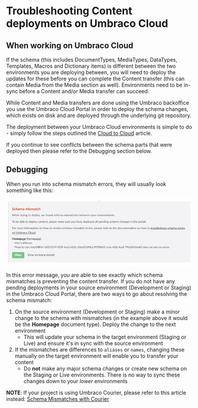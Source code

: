 # Troubleshooting Content deployments on Umbraco Cloud

## When working on Umbraco Cloud

If the schema (this includes DocumentTypes, MediaTypes, DataTypes, Templates, Macros and Dictionary items) is different between the two environments you are deploying between, you will need to deploy the updates for these before you can complete the Content transfer (this can contain Media from the Media section as well). Environments need to be in-sync before a Content and/or Media transfer can succeed.

While Content and Media transfers are done using the Umbraco backoffice you use the Umbraco Cloud Portal in order to deploy the schema changes, which exists on disk and are deployed through the underlying git repository. 

The deployment between your Umbraco Cloud environments is simple to do - simply follow the steps outlined the [Cloud to Cloud](https://our.umbraco.com/documentation/Umbraco-Cloud/Deployment/Cloud-to-Cloud/) article.

If you continue to see conflicts between the schema parts that were deployed then please refer to the Debugging section below.

## Debugging

When you run into schema mismatch errors, they will usually look something like this:

![Schema Mismatch error message](images/schema-mismatch-on-transfer.png)

In this error message, you are able to see exactly which schema mismatches is preventing the content transfer. If you do not have any pending deployments in your source environment (Development or Staging) in the Umbraco Cloud Portal, there are two ways to go about resolving the schema mismatch:

1. On the source environment (Development or Staging) make a minor change to the schema with mismatches (in the example above it would be the **Homepage** document type). Deploy the change to the next environment
    * This will update your schema in the target environment (Staging or Live) and ensure it's in sync with the source environment
2. If the mismatches are differences to `aliases` or `names`, changing these manually on the target environment will enable you to transfer your content
    * Do **not** make any major schema changes or create new schema on the Staging or Live environments. There is no way to sync these changes down to your *lower* environments

**NOTE**: If your project is using Umbraco Courier, please refer to this article instead: [Schema Mismatches with Courier](../../Courier/Schema-Mismatch-Courier)

